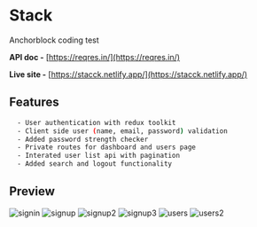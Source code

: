 
# Stack

Anchorblock coding test

**API doc -** [https://reqres.in/](https://reqres.in/)

**Live site -** [https://stacck.netlify.app/](https://stacck.netlify.app/)



## Features

```bash
  - User authentication with redux toolkit
  - Client side user (name, email, password) validation
  - Added password strength checker
  - Private routes for dashboard and users page
  - Interated user list api with pagination
  - Added search and logout functionality
```


## Preview
![signin](https://user-images.githubusercontent.com/83011210/226672556-c993f443-5f3e-40e2-9347-da29a3af940b.png)
![signup](https://user-images.githubusercontent.com/83011210/226672832-1925d5b0-dd78-446b-bb0f-73ba0a195790.png)
![signup2](https://user-images.githubusercontent.com/83011210/226672942-eaf99d94-41e0-405c-87c7-f1807494e952.png)
![signup3](https://user-images.githubusercontent.com/83011210/226673040-d1da8f54-7d6e-476e-b866-6e4a9ec1772f.png)
![users](https://user-images.githubusercontent.com/83011210/226673140-745982cf-6e8b-4f2d-858d-3f873ea36332.png)
![users2](https://user-images.githubusercontent.com/83011210/226673240-aca546c1-7fcb-4489-aa10-dd8aee530301.png)

